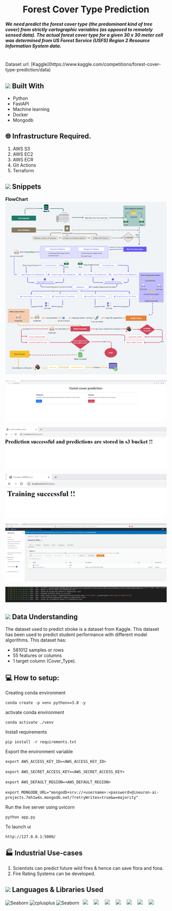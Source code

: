 <h1 align="center">Forest Cover Type Prediction </h1>

<h5>  We need predict the forest cover type (the predominant kind of tree cover) from strictly cartographic variables (as opposed to remotely sensed data).
 The actual forest cover type for a given 30 x 30 meter cell was determined from US Forest Service (USFS) Region 2 Resource Information System data. 
 </h5>

 </br>
    Dataset url: [Kaggle](https://www.kaggle.com/competitions/forest-cover-type-prediction/data) 
</br>

## <img src="https://c.tenor.com/NCRHhqkXrJYAAAAi/programmers-go-internet.gif" width="25">  <b>Built With</b>

- Python
- FastAPI
- Machine learning
- Docker
- Mongodb

## 🌐 Infrastructure Required.

1. AWS S3
2. AWS EC2
3. AWS ECR
4. Git Actions
5. Terraform

 ## <img src="https://media2.giphy.com/media/QssGEmpkyEOhBCb7e1/giphy.gif?cid=ecf05e47a0n3gi1bfqntqmob8g9aid1oyj2wr3ds3mg700bl&rid=giphy.gif" width ="25"><b> Snippets </b>
 <b>FlowChart</b>
![Screenshot](snippets/flowchart.png)

![Screenshot](snippets/snip1.png)

![Screenshot](snippets/snip2.png)

![Screenshot](snippets/snip3.png)

![Screenshot](snippets/snip4.png)

![Screenshot](snippets/snip5.png)
## <img src="https://media.giphy.com/media/iY8CRBdQXODJSCERIr/giphy.gif" width="25"> <b> Data Understanding</b>

The dataset used to predict stroke is a dataset from Kaggle. This dataset has been used to predict student performance with  different model algorithms. This dataset has:
- 581012 samples or rows
- 55 features or columns 
- 1 target column (Cover_Type).


 ## 💻 How to setup:


Creating conda environment
```
conda create -p venv python==3.8 -y
```

activate conda environment
```
conda activate ./venv
```

Install requirements
```
pip install -r requirements.txt
```

Export the environment variable
```
export AWS_ACCESS_KEY_ID=<AWS_ACCESS_KEY_ID>

export AWS_SECRET_ACCESS_KEY=<AWS_SECRET_ACCESS_KEY>

export AWS_DEFAULT_REGION=<AWS_DEFAULT_REGION>

export MONGODB_URL="mongodb+srv://<username>:<password>@ineuron-ai-projects.7eh1w4s.mongodb.net/?retryWrites=true&w=majority"

```
Run the live server using uvicorn
```
python app.py
```
To launch ui
```
http://127.0.0.1:5000/
```

## 🏭 Industrial Use-cases 
1. Scientists can predict future wild fires & hence can save flora and fona.
2. Fire Rating Systems can be developed. 

 ## <img src="https://media2.giphy.com/media/QssGEmpkyEOhBCb7e1/giphy.gif?cid=ecf05e47a0n3gi1bfqntqmob8g9aid1oyj2wr3ds3mg700bl&rid=giphy.gif" width ="25"><b> Languages & Libraries Used</b>


 
<p>
<a><img src="https://img.shields.io/badge/Python-FFD43B?style=for-the-badge&logo=python&logoColor=darkgreen" alt="Seaborn"/></a>
 <a><img src="https://matplotlib.org/_static/logo2_compressed.svg" alt="cplusplus" width="110"/></a>
<a><img src="https://seaborn.pydata.org/_static/logo-wide-lightbg.svg" alt="Seaborn"width="110"/></a>
  <code> <img height="50" src="https://upload.wikimedia.org/wikipedia/commons/7/7e/Spyder_logo.svg"> </code>
  <code> <img height="50" src="https://www.vectorlogo.zone/logos/jupyter/jupyter-ar21.svg"> </code>
  <code> <img height="50" src="https://upload.wikimedia.org/wikipedia/commons/thumb/e/ed/Pandas_logo.svg/768px-Pandas_logo.svg.png"> </code>
  <code> <img height="50" src="https://www.vectorlogo.zone/logos/pocoo_flask/pocoo_flask-ar21.svg"> </code>
  <code> <img height="50" src="https://www.vectorlogo.zone/logos/numpy/numpy-ar21.svg"> </code>
  <code> <img height="50" src="https://raw.githubusercontent.com/valohai/ml-logos/master/scipy.svg"> </code>
  <code> <img height="50" src="https://seeklogo.com/images/S/scikit-learn-logo-8766D07E2E-seeklogo.com.png"> </code>
</p>

